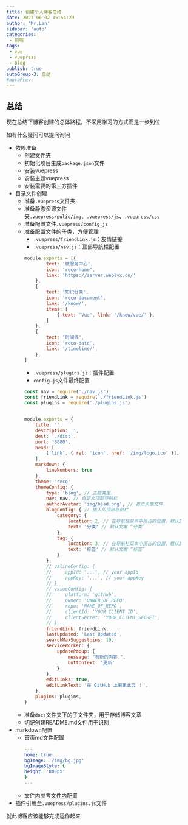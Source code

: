 ```yaml
--- 
title: 创建个人博客总结
date: 2021-06-02 15:54:29
author: 'Mr.Lan'
sidebar: 'auto'
categories: 
 - 前端
tags: 
 - vue
 - vuepress
 - blog
publish: true
autoGroup-3: 总结
#autoPrev: 
---
```


## 总结
现在总结下博客创建的总体路程，不采用学习的方式而是一步到位

如有什么疑问可以提问询问

+ 依赖准备
    - 创建文件夹
    - 初始化项目生成`package.json`文件
    - 安装vuepress
    - 安装主题vuepress
    - 安装需要的第三方插件
+ 目录文件创建
    - 准备`.vuepress`文件夹
    - 准备静态资源文件夹`.vuepress/pulic/img`、`.vuepress/js`、`.vuepress/css`
    - 准备配置文件`.vuepress/config.js`
    - 准备配置文件的子类，方便管理
        - `.vuepress/friendLink.js`：友情链接
        - `.vuepress/nav.js`：顶部导航栏配置
        ``` js
        module.exports = [{
                text: '微服务中心',
                icon: 'reco-home',
                link: 'https://server.weblyx.cn/'
            },
            {
                text: '知识分类',
                icon: 'reco-document',
                link: '/know/',
                items: [
                    { text: 'Vue', link: '/know/vue/' },
                ]
            },
            {
                text: '时间线',
                icon: 'reco-date',
                link: '/timeline/',
            },
        ]
        ```
        - `.vuepress/plugins.js`：插件配置
        - `config.js`文件最终配置
        ``` js
        const nav = require('./nav.js')
        const friendLink = require('./friendLink.js')
        const plugins = require('./plugins.js')


        module.exports = {
            title: '',
            description: '',
            dest: './dist',
            port: '8080',
            head: [
                ['link', { rel: 'icon', href: '/img/logo.ico' }],
            ],
            markdown: {
                lineNumbers: true
            },
            theme: 'reco',
            themeConfig: {
                type: 'blog', // 主题类型
                nav: nav, // 自定义顶部导航栏
                authorAvatar: 'img/head.png', // 首页头像文件
                blogConfig: { // 插入的顶部导航栏
                    category: {
                        location: 2, // 在导航栏菜单中所占的位置，默认2
                        text: '分类' // 默认文案 “分类”
                    },
                    tag: {
                        location: 3, // 在导航栏菜单中所占的位置，默认3
                        text: '标签' // 默认文案 “标签”
                    }
                },
                // valineConfig: {
                //     appId: '...', // your appId
                //     appKey: '...', // your appKey
                // },
                // vssueConfig: {
                //     platform: 'github',
                //     owner: 'OWNER_OF_REPO',
                //     repo: 'NAME_OF_REPO',
                //     clientId: 'YOUR_CLIENT_ID',
                //     clientSecret: 'YOUR_CLIENT_SECRET',
                // },
                friendLink: friendLink,
                lastUpdated: 'Last Updated',
                searchMaxSuggestoins: 10,
                serviceWorker: {
                    updatePopup: {
                        message: "有新的内容.",
                        buttonText: '更新'
                    }
                },
                editLinks: true,
                editLinkText: '在 GitHub 上编辑此页 ！',
            },
            plugins: plugins,
        }
        ```
    - 准备`docs`文件夹下的子文件夹，用于存储博客文章
    - 切记创建README.md文件用于识别
+ markdown配置
    - 首页md文件配置
        ``` yaml
        ---
        home: true
        bgImage: '/img/bg.jpg'
        bgImageStyle: {
        height: '800px'
        }
        ---
        ```
    - 文件内参考[文件内配置](./vuepress_readme.md)
+ 插件引用至`.vuepress/plugins.js`文件

就此博客应该能够完成运作起来